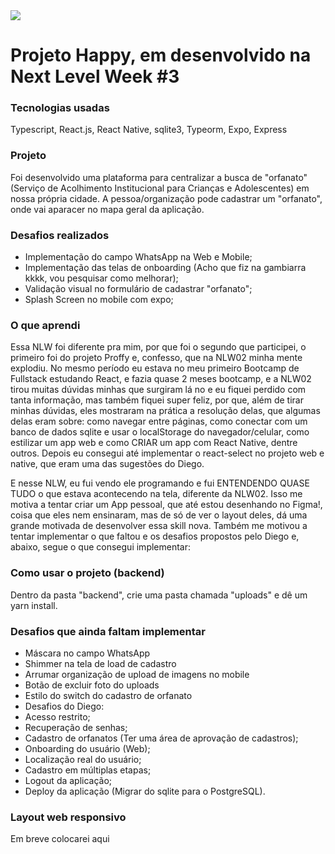 <img src="readme-screens/web-screen.gif" >

# Projeto Happy, em desenvolvido na Next Level Week #3

### Tecnologias usadas
Typescript, React.js, React Native, sqlite3, Typeorm, Expo, Express

### Projeto
Foi desenvolvido uma plataforma para centralizar a busca de "orfanato" (Serviço de Acolhimento Institucional para Crianças e Adolescentes) em nossa própria cidade. A pessoa/organização pode cadastrar um "orfanato", onde vai aparacer no mapa geral da aplicação.

### Desafios realizados
* Implementação do campo WhatsApp na Web e Mobile;
* Implementação das telas de onboarding (Acho que fiz na gambiarra kkkk, vou pesquisar como melhorar);
* Validação visual no formulário de cadastrar "orfanato";
* Splash Screen no mobile com expo;

### O que aprendi
Essa NLW foi diferente pra mim, por que foi o segundo que participei, o primeiro foi do projeto Proffy e, confesso, que na NLW02 minha mente explodiu. No mesmo período eu estava no meu primeiro Bootcamp de Fullstack estudando React, e fazia quase 2 meses bootcamp, e a NLW02 tirou muitas dúvidas minhas que surgiram lá no e eu fiquei perdido com tanta informação, mas também fiquei super feliz, por que, além de tirar minhas dúvidas, eles mostraram na prática a resolução delas, que algumas delas eram sobre: como navegar entre páginas, como conectar com um banco de dados sqlite e usar o localStorage do navegador/celular, como estilizar um app web e como CRIAR um app com React Native, dentre outros. Depois eu consegui até implementar o react-select no projeto web e native, que eram uma das sugestões do Diego.

E nesse NLW, eu fui vendo ele programando e fui ENTENDENDO QUASE TUDO o que estava acontecendo na tela, diferente da NLW02. Isso me motiva a tentar criar um App pessoal, que até estou desenhando no Figma!, coisa que eles nem ensinaram, mas de só de ver o layout deles, dá uma grande motivada de desenvolver essa skill nova. Também me motivou a tentar implementar o que faltou e os desafios propostos pelo Diego e, abaixo, segue o que consegui implementar:

### Como usar o projeto (backend)
Dentro da pasta "backend", crie uma pasta chamada "uploads" e dê um yarn install.

### Desafios que ainda faltam implementar
* Máscara no campo WhatsApp
* Shimmer na tela de load de cadastro
* Arrumar organização de upload de imagens no mobile
* Botão de excluir foto do uploads
* Estilo do switch do cadastro de orfanato
* Desafios do Diego:
 * Acesso restrito;
 * Recuperação de senhas;
 * Cadastro de orfanatos (Ter uma área de aprovação de cadastros);
 * Onboarding do usuário (Web);
 * Localização real do usuário;
 * Cadastro em múltiplas etapas;
 * Logout da aplicação;
 * Deploy da aplicação (Migrar do sqlite para o PostgreSQL).

### Layout web responsivo
Em breve colocarei aqui
